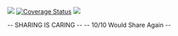 <a href="https://travis-ci.org/BoisIO/Back-End/"><img src="https://travis-ci.org/BoisIO/Back-End.svg?branch=master" /></a>
<a href='https://coveralls.io/github/BoisIO/Back-End?branch=master'><img src='https://coveralls.io/repos/github/BoisIO/Back-End/badge.svg?branch=master' alt='Coverage Status' /></a>
<a href="https://codeclimate.com/github/BoisIO/Back-End/maintainability"><img src="https://api.codeclimate.com/v1/badges/3f5aa3ddc34261c8ec65/maintainability" /></a>

-- SHARING IS CARING --
-- 10/10 Would Share Again -- 